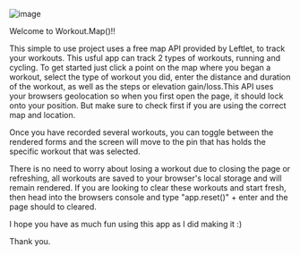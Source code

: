![image](https://github.com/user-attachments/assets/b410a971-b330-43f4-bc93-d19b0e09236e)

Welcome to Workout.Map()!! 

This simple to use project uses a free map API provided by Leftlet, to track your workouts. This usful app can track 2 types of workouts, running and cycling. To get started just click a point on the map where you began a workout, select the type of workout you did, enter the distance and duration of the workout, as well as the steps or elevation gain/loss.This API uses your browsers geolocation so when you first open the page, it should lock onto your position. But make sure to check first if you are using the correct map and location. 

Once you have recorded several workouts, you can toggle between the rendered forms and the screen will move to the pin that has holds the specific workout that was selected. 

There is no need to worry about losing a workout due to closing the page or refreshing, all workouts are saved to your browser's local storage and will remain rendered. If you are looking to clear these workouts and start fresh, then head into the browsers console and type "app.reset()" + enter and the page should to cleared. 

I hope you have as much fun using this app as I did making it :)

Thank you. 


